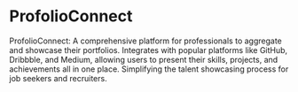 # ProfolioConnect
ProfolioConnect: A  comprehensive platform for professionals to aggregate and showcase their portfolios. Integrates with popular platforms like GitHub, Dribbble, and Medium, allowing users to present their skills, projects, and achievements all in one place. Simplifying the talent showcasing process for job seekers and recruiters.    

